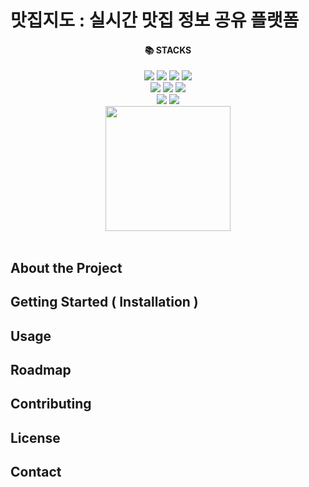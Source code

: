 # 맛집지도 : 실시간 맛집 정보 공유 플랫폼
<div align="center">
    <h4>📚 STACKS</h4>
</div>
<div align="center">
    <img src="https://img.shields.io/badge/html-E34F26?style=for-the-badge&logo=html5&logoColor=white"> <img src="https://img.shields.io/badge/css-1572B6?style=for-the-badge&logo=css3&logoColor=white"> <img src="https://img.shields.io/badge/node.js-339933?style=for-the-badge&logo=Node.js&logoColor=white"> <img src="https://img.shields.io/badge/express-000000?style=for-the-badge&logo=express&logoColor=white">
    <br>
    <img src="https://img.shields.io/badge/AWS EC2-232F3E?style=for-the-badge&logo=amazon%20aws&logoColor=white"/> <img src="https://img.shields.io/badge/NGINX-009639?style=for-the-badge&logo=NGINX&logoColor=white"> <img src="https://img.shields.io/badge/socket.io-010101?style=for-the-badge&logo=socket.io&logoColor=white">
    <br>
    <img src="https://img.shields.io/badge/AWS RDS-232F3E?style=for-the-badge&logo=amazon%20aws&logoColor=white"/> <img src="https://img.shields.io/badge/mysql-4479A1?style=for-the-badge&logo=mysql&logoColor=white">
    <br>
</div>
<div align="center">
    <img src="/uploads/f2c62af097272859d8f37acda908d6aa/그림1.png" width="200" height="200">
</div>
<br>

## About the Project
## Getting Started ( Installation )
## Usage
## Roadmap
## Contributing
## License
## Contact